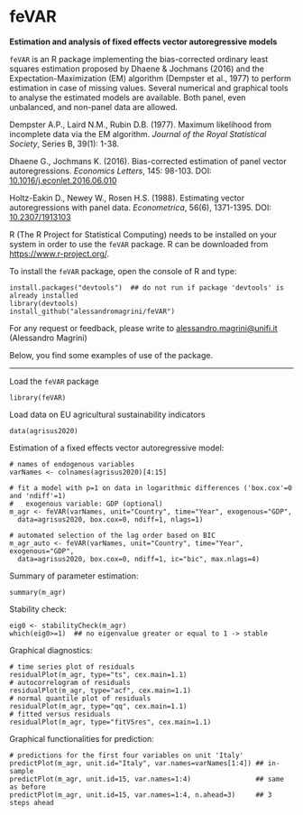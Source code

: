# feVAR
__Estimation and analysis of fixed effects vector autoregressive models__

`feVAR` is an R package implementing the bias-corrected ordinary least squares estimation proposed by Dhaene & Jochmans (2016) and the Expectation-Maximization (EM) algorithm (Dempster et al., 1977) to perform estimation in case of missing values. Several numerical and graphical tools to analyse the estimated models are available. Both panel, even unbalanced, and non-panel data are allowed.

Dempster A.P., Laird N.M., Rubin D.B. (1977). Maximum likelihood from incomplete data via the EM algorithm. _Journal of the Royal Statistical Society_, Series B, 39(1): 1-38. 

Dhaene G., Jochmans K. (2016). Bias-corrected estimation of panel vector autoregressions. _Economics Letters_, 145: 98-103. DOI: <a href="https://doi.org/10.1016/j.econlet.2016.06.010">10.1016/j.econlet.2016.06.010</a>

Holtz-Eakin D., Newey W., Rosen H.S. (1988). Estimating vector autoregressions with panel data. _Econometrica_, 56(6), 1371-1395. DOI: <a href="https://doi.org/10.2307/1913103">10.2307/1913103</a>

R (The R Project for Statistical Computing) needs to be installed on your system in order
to use the `feVAR` package. R can be downloaded from https://www.r-project.org/.

To install the `feVAR` package, open the console of R and type:
```
install.packages("devtools")  ## do not run if package 'devtools' is already installed
library(devtools)
install_github("alessandromagrini/feVAR")
```

For any request or feedback, please write to <alessandro.magrini@unifi.it> (Alessandro Magrini)

Below, you find some examples of use of the package.
_________________________________________________________________

Load the `feVAR` package
```
library(feVAR)
```
Load data on EU agricultural sustainability indicators
```
data(agrisus2020)
```
Estimation of a fixed effects vector autoregressive model:
```
# names of endogenous variables
varNames <- colnames(agrisus2020)[4:15]

# fit a model with p=1 on data in logarithmic differences ('box.cox'=0 and 'ndiff'=1)
#   exogenous variable: GDP (optional)
m_agr <- feVAR(varNames, unit="Country", time="Year", exogenous="GDP",
  data=agrisus2020, box.cox=0, ndiff=1, nlags=1)

# automated selection of the lag order based on BIC
m_agr_auto <- feVAR(varNames, unit="Country", time="Year", exogenous="GDP",
  data=agrisus2020, box.cox=0, ndiff=1, ic="bic", max.nlags=4)
```
Summary of parameter estimation:
```
summary(m_agr)
```
Stability check:
```
eig0 <- stabilityCheck(m_agr)
which(eig0>=1)  ## no eigenvalue greater or equal to 1 -> stable
```
Graphical diagnostics:
```
# time series plot of residuals
residualPlot(m_agr, type="ts", cex.main=1.1)
# autocorrelogram of residuals
residualPlot(m_agr, type="acf", cex.main=1.1)
# normal quantile plot of residuals
residualPlot(m_agr, type="qq", cex.main=1.1)
# fitted versus residuals
residualPlot(m_agr, type="fitVSres", cex.main=1.1)
```
Graphical functionalities for prediction:
```
# predictions for the first four variables on unit 'Italy'
predictPlot(m_agr, unit.id="Italy", var.names=varNames[1:4]) ## in-sample
predictPlot(m_agr, unit.id=15, var.names=1:4)                ## same as before
predictPlot(m_agr, unit.id=15, var.names=1:4, n.ahead=3)     ## 3 steps ahead
```

